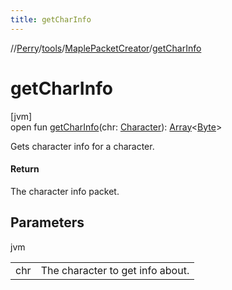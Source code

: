 ```yaml
---
title: getCharInfo
---
```

//[Perry](../../../index.html)/[tools](../index.html)/[MaplePacketCreator](index.html)/[getCharInfo](get-char-info.html)



# getCharInfo



[jvm]\
open fun [getCharInfo](get-char-info.html)(chr: [Character](../../client/-character/index.html)): [Array](https://kotlinlang.org/api/latest/jvm/stdlib/kotlin/-array/index.html)&lt;[Byte](https://kotlinlang.org/api/latest/jvm/stdlib/kotlin/-byte/index.html)&gt;



Gets character info for a character.



#### Return



The character info packet.



## Parameters


jvm

| | |
|---|---|
| chr | The character to get info about. |




